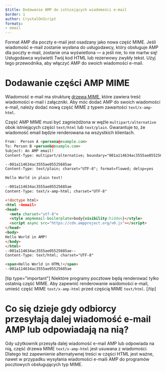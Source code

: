 ```yaml
---
$title: Dodawanie AMP do istniejących wiadomości e-mail
$order: 1
author: CrystalOnScript
formats:
- email
---
```


Format AMP dla poczty e-mail jest osadzany jako nowa część MIME. Jeśli wiadomość e-mail zostanie wysłana do usługodawcy, który obsługuje AMP dla poczty e-mail, zostanie ona wyświetlona — a jeśli nie, to nie martw się! Usługodawca wyświetli Twój kod HTML lub rezerwowy zwykły tekst. Użyj tego przewodnika, aby włączyć AMP do swoich wiadomości e-mail.

# Dodawanie części AMP MIME

Wiadomość e-mail ma strukturę [drzewa MIME](https://en.wikipedia.org/wiki/MIME), które zawiera treść wiadomości e-mail i załączniki. Aby móc dodać AMP do swoich wiadomości e-mail, należy dodać nową część MIME z typem zawartości `text/x-amp-html`.

Część AMP MIME musi być zagnieżdżona w węźle `multipart/alternative` obok istniejących części `text/html` lub `text/plain`. Gwarantuje to, że wiadomość email będzie renderowana na wszystkich klientach.

```html
From:  Person A <persona@example.com>
To: Person B <personb@example.com>
Subject: An AMP email!
Content-Type: multipart/alternative; boundary="001a114634ac3555ae05525685ae"

--001a114634ac3555ae05525685ae
Content-Type: text/plain; charset="UTF-8"; format=flowed; delsp=yes

Hello World in plain text!

--001a114634ac3555ae05525685ae
Content-Type: text/x-amp-html; charset="UTF-8"

<!doctype html>
<html ⚡4email>
<head>
  <meta charset="utf-8">
  <style amp4email-boilerplate>body{visibility:hidden}</style>
  <script async src="https://cdn.ampproject.org/v0.js"></script>
</head>
<body>
Hello World in AMP!
</body>
</html>
--001a114634ac3555ae05525685ae--
Content-Type: text/html; charset="UTF-8"

<span>Hello World in HTML!</span>
--001a114634ac3555ae05525685ae
```

[tip type="important"] Niektóre programy pocztowe będą renderować tylko ostatnią część MIME. Aby zapewnić renderowanie waidomości e-mail, umieść część MIME `text/x-amp-html` przed częścią MIME `text/html`. [/tip]

# Co się dzieje gdy odbiorcy przesyłają dalej wiadomość e-mail AMP lub odpowiadają na nią?

Gdy użytkownik przesyła dalej wiadomość e-mail AMP lub odpowiada na nią, część drzewa MIME `text/x-amp-html` jest usuwana z wiadomości. Dlatego też zapewnienie alternatywnej treści w części HTML jest ważne, nawet w przypadku wysyłania wiadomości e-maili AMP do programów pocztowych obsługujących typ MIME.
